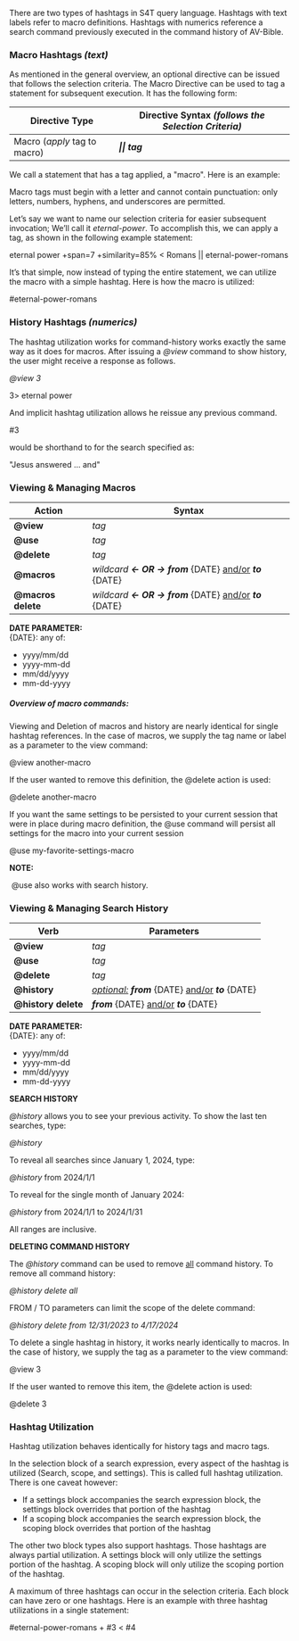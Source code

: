 
There are two types of hashtags in S4T query language. Hashtags with text labels refer to macro definitions. Hashtags with numerics reference a search command previously executed in the command history of AV-Bible.

### Macro Hashtags *(text)*

As mentioned in the general overview, an optional directive can be issued that follows the selection criteria.  The Macro Directive can be used to tag a statement for subsequent execution. It has the following form:

| Directive Type               | Directive Syntax *(follows the Selection Criteria)* |
| ---------------------------- | --------------------------------------------------- |
| Macro (*apply* tag to macro) | ***\|\| tag***                                      |

We call a statement that has a tag applied, a "macro". Here is an example:

Macro tags must begin with a letter and cannot contain punctuation: only letters, numbers, hyphens, and underscores are permitted.


Let’s say we want to name our selection criteria for easier subsequent invocation; We’ll call it *eternal-power*. To accomplish this, we can apply a tag, as shown in the following example statement:

eternal power +span=7 +similarity=85% < Romans || eternal-power-romans

It’s that simple, now instead of typing the entire statement, we can utilize the macro with a simple hashtag. Here is how the macro is utilized:

#eternal-power-romans

### History Hashtags *(numerics)*

The hashtag utilization works for command-history works exactly the same way as it does for macros.  After issuing a *@view* command to show history, the user might receive a response as follows.

*@view 3*

3> eternal power

And implicit hashtag utilization allows he reissue any previous command.

#3

would be shorthand to for the search specified as:

"Jesus answered ... and"

### Viewing & Managing Macros

| Action             | Syntax                                                       |
| ------------------ | ------------------------------------------------------------ |
| **@view**          | *tag*                                                        |
| **@use**           | *tag*                                                        |
| **@delete**        | *tag*                                                        |
| **@macros**        | *wildcard*  ***<- OR ->***   ***from*** {DATE} <u>and/or</u> ***to*** {DATE} |
| **@macros delete** | *wildcard*  ***<- OR ->***   ***from*** {DATE} <u>and/or</u> ***to*** {DATE} |

**DATE PARAMETER:**<br/>{DATE}: any of:

- yyyy/mm/dd
- yyyy-mm-dd
- mm/dd/yyyy
- mm-dd-yyyy

##### Overview of macro commands:

Viewing and Deletion of macros and history are nearly identical for single hashtag references. In the case of macros, we supply the tag name or label as a parameter to the view command:

\@view another-macro

If the user wanted to remove this definition, the \@delete action is used:

\@delete another-macro

If you want the same settings to be persisted to your current session that were in place during macro definition, the \@use command will persist all settings for the macro into your current session

\@use my-favorite-settings-macro 

**NOTE:**

​       \@use also works with search history.

### Viewing & Managing Search History

| Verb                | Parameters                                                   |
| ------------------- | ------------------------------------------------------------ |
| **@view**           | *tag*                                                        |
| **@use**            | *tag*                                                        |
| **@delete**         | *tag*                                                        |
| **@history**        | *<u>optional:</u>*  ***from*** {DATE} <u>and/or</u> ***to*** {DATE} |
| **@history delete** | ***from*** {DATE} <u>and/or</u> ***to*** {DATE}              |

**DATE PARAMETER:**<br/>{DATE}: any of:

- yyyy/mm/dd
- yyyy-mm-dd
- mm/dd/yyyy
- mm-dd-yyyy

**SEARCH HISTORY** 

*@history* allows you to see your previous activity.  To show the last ten searches, type:

*@history*

To reveal all searches since January 1, 2024, type:

*@history* from 2024/1/1

To reveal for the single month of January 2024:

*@history* from 2024/1/1 to 2024/1/31

All ranges are inclusive. 

**DELETING COMMAND HISTORY**

The *@history* command can be used to remove <u>all</u> command history. To remove all command history:

*@history delete all*

FROM / TO parameters can limit the scope of the delete command:

*@history delete from 12/31/2023 to 4/17/2024*

To delete a single hashtag in history, it works nearly identically to macros. In the case of history, we supply the tag as a parameter to the view command:

\@view 3

If the user wanted to remove this item, the \@delete action is used:

\@delete 3

### Hashtag Utilization

Hashtag utilization behaves identically for history tags and macro tags.

In the selection block of a search expression, every aspect of the hashtag is utilized (Search, scope, and settings). This is called full hashtag utilization. There is one caveat however:

- If a settings block accompanies the search expression block, the settings block overrides that portion of the hashtag
- If a scoping block accompanies the search expression block, the scoping block overrides that portion of the hashtag

The other two block types also support hashtags. Those hashtags are always partial utilization. A settings block will only utilize the settings portion of the hashtag. A scoping block will only utilize the scoping portion of the hashtag.

A maximum of three hashtags can occur in the selection criteria. Each block can have zero or one hashtags. Here is an example with three hashtag utilizations in a single statement:

#eternal-power-romans + #3 < #4
